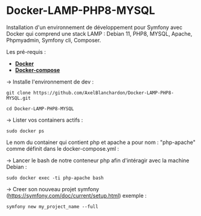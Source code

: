 # Docker-LAMP-PHP8-MYSQL
Installation d'un environnement de développement pour Symfony avec Docker qui comprend une stack LAMP : Debian 11, PHP8, MYSQL, Apache, Phpmyadmin, Symfony cli, Composer.

Les pré-requis :
- **[Docker](https://docs.docker.com/get-docker/)**
- **[Docker-compose](https://docs.docker.com/compose/install/)**

→ Installe l'environnement de dev :
```
git clone https://github.com/AxelBlanchardon/Docker-LAMP-PHP8-MYSQL.git
```
```
cd Docker-LAMP-PHP8-MYSQL
```
→ Lister vos containers actifs :
```
sudo docker ps 
```
Le nom du container qui contient php et apache a pour nom : "php-apache" comme définit dans le docker-compose.yml  :

→ Lancer le bash de notre conteneur php afin d'intéragir avec la machine Debian :
```
sudo docker exec -ti php-apache bash
```
→ Creer son nouveau projet symfony (https://symfony.com/doc/current/setup.html) exemple :
```
symfony new my_project_name --full
```
